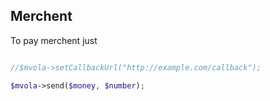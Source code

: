 ## Merchent
To pay merchent just 

```php

//$mvola->setCallbackUrl("http://example.com/callback");

$mvola->send($money, $number);

```